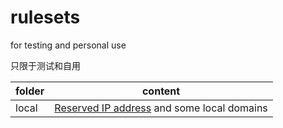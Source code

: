 # rulesets

for testing and personal use

只限于测试和自用

| folder | content                                                                                           |
| ------ | ------------------------------------------------------------------------------------------------- |
| local  | [Reserved IP address](https://en.wikipedia.org/wiki/Reserved_IP_addresses) and some local domains |
